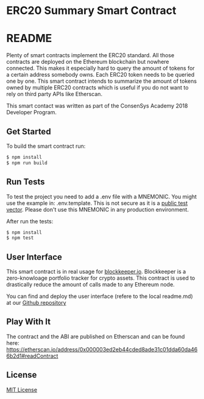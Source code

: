 ERC20 Summary Smart Contract
=======

# README

Plenty of smart contracts implement the ERC20 standard. All those contracts are deployed on the Ethereum blockchain but nowhere connected. This makes it especially hard to query the amount of tokens for a certain address somebody owns. Each ERC20 token needs to be queried one by one. This smart contract intends to summarize the amount of tokens owned by multiple ERC20 contracts which is useful if you do not want to rely on third party APIs like Etherscan. 

This smart contact was written as part of the ConsenSys Academy 2018 Developer Program.

## Get Started

To build the smart contract run:

```sh
$ npm install
$ npm run build
```

## Run Tests

To test the project you need to add a .env file with a MNEMONIC. You might use the example in: .env.template. This is not secure as it is a [public test vector](https://github.com/trezor/python-mnemonic/blob/master/vectors.json). Please don't use this MNEMONIC in any production environment. 

After run the tests:

```sh
$ npm install
$ npm test
```

## User Interface

This smart contract is in real usage for [blockkeeper.io](https://blockkeeper.io). Blockkeeper is a zero-knowloage portfolio tracker for crypto assets. This contract is used to drastically reduce the amount of calls made to any Ethereum node. 

You can find and deploy the user interface (refere to the local readme.md) at our [Github repository](https://github.com/blockkeeper/blockkeeper-frontend-web)

## Play With It

The contract and the ABI are published on Etherscan and can be found here:
https://etherscan.io/address/0x000003ed2eb44cded8ade31c01dda60da466b2d1#readContract

## License

[MIT License](license.md)
